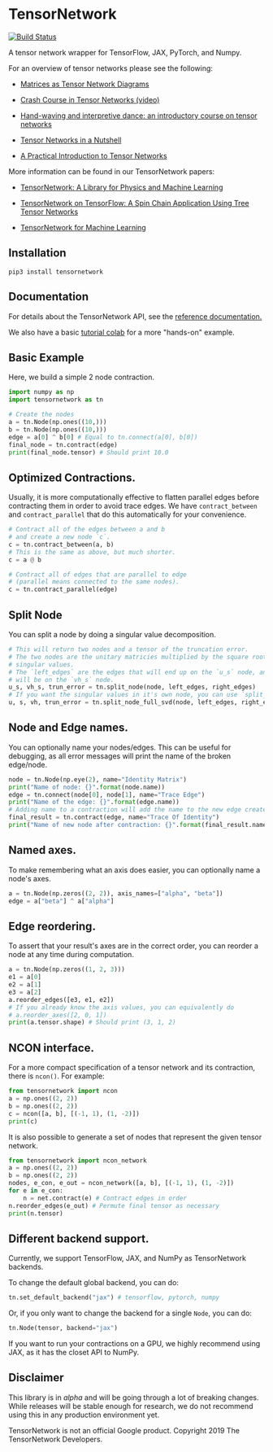 # TensorNetwork
[![Build Status](https://travis-ci.org/google/TensorNetwork.svg?branch=master)](https://travis-ci.org/google/TensorNetwork)


A tensor network wrapper for TensorFlow, JAX, PyTorch, and Numpy.

For an overview of tensor networks please see the following: 

- [Matrices as Tensor Network Diagrams](https://www.math3ma.com/blog/matrices-as-tensor-network-diagrams)


- [Crash Course in Tensor Networks (video)](https://www.youtube.com/watch?v=YN2YBB0viKo)

- [Hand-waving and interpretive dance: an introductory course on tensor networks](https://iopscience.iop.org/article/10.1088/1751-8121/aa6dc3)

- [Tensor Networks in a Nutshell](https://arxiv.org/abs/1708.00006)

- [A Practical Introduction to Tensor Networks](https://arxiv.org/abs/1306.2164)

More information can be found in our TensorNetwork papers:

- [TensorNetwork: A Library for Physics and Machine Learning](https://arxiv.org/abs/1905.01330)

- [TensorNetwork on TensorFlow: A Spin Chain Application Using Tree Tensor Networks](https://arxiv.org/abs/1905.01331)

- [TensorNetwork for Machine Learning](https://arxiv.org/abs/1906.06329)


## Installation
```
pip3 install tensornetwork
```

## Documentation

For details about the TensorNetwork API, see the [reference documentation.](https://tensornetwork.readthedocs.io)


We also have a basic [tutorial colab](https://colab.research.google.com/drive/1Fp9DolkPT-P_Dkg_s9PLbTOKSq64EVSu) for a more "hands-on" example.
## Basic Example

Here, we build a simple 2 node contraction.
```python
import numpy as np
import tensornetwork as tn

# Create the nodes
a = tn.Node(np.ones((10,))) 
b = tn.Node(np.ones((10,)))
edge = a[0] ^ b[0] # Equal to tn.connect(a[0], b[0])
final_node = tn.contract(edge)
print(final_node.tensor) # Should print 10.0
```

## Optimized Contractions.
Usually, it is more computationally effective to flatten parallel edges before contracting them in order to avoid trace edges.
We have `contract_between` and `contract_parallel` that do this automatically for your convenience. 

```python
# Contract all of the edges between a and b
# and create a new node `c`.
c = tn.contract_between(a, b)
# This is the same as above, but much shorter.
c = a @ b

# Contract all of edges that are parallel to edge 
# (parallel means connected to the same nodes).
c = tn.contract_parallel(edge)
```

## Split Node
You can split a node by doing a singular value decomposition. 
```python
# This will return two nodes and a tensor of the truncation error.
# The two nodes are the unitary matricies multiplied by the square root of the
# singular values.
# The `left_edges` are the edges that will end up on the `u_s` node, and `right_edges`
# will be on the `vh_s` node.
u_s, vh_s, trun_error = tn.split_node(node, left_edges, right_edges)
# If you want the singular values in it's own node, you can use `split_node_full_svd`.
u, s, vh, trun_error = tn.split_node_full_svd(node, left_edges, right_edges)
```

## Node and Edge names.
You can optionally name your nodes/edges. This can be useful for debugging, 
as all error messages will print the name of the broken edge/node.
```python
node = tn.Node(np.eye(2), name="Identity Matrix")
print("Name of node: {}".format(node.name))
edge = tn.connect(node[0], node[1], name="Trace Edge")
print("Name of the edge: {}".format(edge.name))
# Adding name to a contraction will add the name to the new edge created.
final_result = tn.contract(edge, name="Trace Of Identity")
print("Name of new node after contraction: {}".format(final_result.name))
```

## Named axes.
To make remembering what an axis does easier, you can optionally name a node's axes.
```python
a = tn.Node(np.zeros((2, 2)), axis_names=["alpha", "beta"])
edge = a["beta"] ^ a["alpha"]
```

## Edge reordering.
To assert that your result's axes are in the correct order, you can reorder a node at any time during computation.
```python
a = tn.Node(np.zeros((1, 2, 3)))
e1 = a[0]
e2 = a[1]
e3 = a[2]
a.reorder_edges([e3, e1, e2])
# If you already know the axis values, you can equivalently do
# a.reorder_axes([2, 0, 1])
print(a.tensor.shape) # Should print (3, 1, 2)
```

## NCON interface.
For a more compact specification of a tensor network and its contraction, there is `ncon()`. For example:
```python
from tensornetwork import ncon
a = np.ones((2, 2))
b = np.ones((2, 2))
c = ncon([a, b], [(-1, 1), (1, -2)])
print(c)
```
It is also possible to generate a set of nodes that represent the given tensor network.
```python
from tensornetwork import ncon_network
a = np.ones((2, 2))
b = np.ones((2, 2))
nodes, e_con, e_out = ncon_network([a, b], [(-1, 1), (1, -2)])
for e in e_con:
    n = net.contract(e) # Contract edges in order
n.reorder_edges(e_out) # Permute final tensor as necessary
print(n.tensor)
```

## Different backend support.
Currently, we support TensorFlow, JAX, and NumPy as TensorNetwork backends. 

To change the default global backend, you can do:
```python
tn.set_default_backend("jax") # tensorflow, pytorch, numpy
```
Or, if you only want to change the backend for a single `Node`, you can do:
```python
tn.Node(tensor, backend="jax")
```

If you want to run your contractions on a GPU, we highly recommend using JAX, as it has the closet API to NumPy.

## Disclaimer
This library is in *alpha* and will be going through a lot of breaking changes. While releases will be stable enough for research, we do not recommend using this in any production environment yet.

TensorNetwork is not an official Google product. Copyright 2019 The TensorNetwork Developers.
